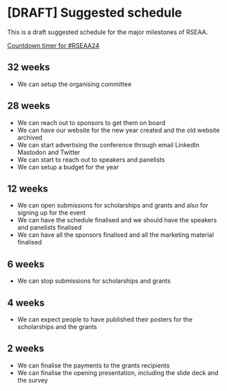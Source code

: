 # [DRAFT] Suggested schedule

This is a draft suggested schedule for the major milestones of RSEAA.

[Countdown timer for #RSEAA24](https://www.timeanddate.com/countdown/generic?iso=20240911T1230&p0=152&msg=RSEAA24&ud=1&font=sanserif)

## 32 weeks

- We can setup the organising committee

## 28 weeks
- We can reach out to sponsors to get them on board
- We can have our website for the new year created and the old website archived
- We can start advertising the conference through email LinkedIn Mastodon and Twitter
- We can start to reach out to speakers and panelists
- We can setup a budget for the year

## 12 weeks
- We can open submissions for scholarships and grants and also for signing up for the event
- We can have the schedule finalised and we should have the speakers and panelists finalised
- We can have all the sponsors finalised and all the marketing material finalised


## 6 weeks
- We can stop submissions for scholarships and grants

## 4 weeks
- We can expect people to have published their posters for the scholarships and the grants

## 2 weeks 
- We can finalise the payments to the grants recipients
- We can finalise the opening presentation, including the slide deck and the survey
